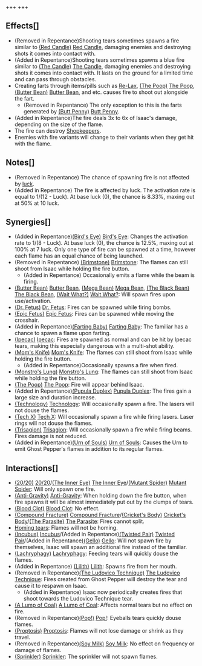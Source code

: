 +++
+++

Effects[]
---------


* (Removed in Repentance)Shooting tears sometimes spawns a fire similar to [(Red Candle)](/wiki/Red_Candle "Red Candle") [Red Candle](/wiki/Red_Candle "Red Candle"), damaging enemies and destroying shots it comes into contact with.
* (Added in Repentance)Shooting tears sometimes spawns a blue fire similar to [(The Candle)](/wiki/The_Candle "The Candle") [The Candle](/wiki/The_Candle "The Candle"), damaging enemies and destroying shots it comes into contact with. It lasts on the ground for a limited time and can pass through obstacles.
* Creating farts through items/pills such as [Re-Lax](/wiki/Re-Lax "Re-Lax"), [(The Poop)](/wiki/The_Poop "The Poop") [The Poop](/wiki/The_Poop "The Poop"), [(Butter Bean)](/wiki/Butter_Bean "Butter Bean") [Butter Bean](/wiki/Butter_Bean "Butter Bean"), and etc. causes fire to shoot out alongside the fart.
	+ (Removed in Repentance) The only exception to this is the farts generated by [(Butt Penny)](/wiki/Butt_Penny "Butt Penny") [Butt Penny](/wiki/Butt_Penny "Butt Penny").
* (Added in Repentance)The fire deals 3x to 6x of Isaac's damage, depending on the size of the flame.
* The fire can destroy [Shopkeepers](/wiki/Shopkeeper "Shopkeeper").
* Enemies with fire variants will change to their variants when they get hit with the flame.


Notes[]
-------


* (Removed in Repentance) The chance of spawning fire is not affected by [luck](/wiki/Luck "Luck").
* (Added in Repentance) The fire is affected by luck. The activation rate is equal to 1/(12 - Luck). At base luck (0), the chance is 8.33%, maxing out at 50% at 10 luck.


Synergies[]
-----------


* (Added in Repentance)[(Bird's Eye)](/wiki/Bird%27s_Eye "Bird's Eye") [Bird's Eye](/wiki/Bird%27s_Eye "Bird's Eye"): Changes the activation rate to 1/(8 - Luck). At base luck (0), the chance is 12.5%, maxing out at 100% at 7 luck. Only one type of fire can be spawned at a time, however each flame has an equal chance of being launched.
* (Removed in Repentance) [(Brimstone)](/wiki/Brimstone "Brimstone") [Brimstone](/wiki/Brimstone "Brimstone"): The flames can still shoot from Isaac while holding the fire button.
	+ (Added in Repentance) Occasionally emits a flame while the beam is firing.
* [(Butter Bean)](/wiki/Butter_Bean "Butter Bean") [Butter Bean](/wiki/Butter_Bean "Butter Bean"), [(Mega Bean)](/wiki/Mega_Bean "Mega Bean") [Mega Bean](/wiki/Mega_Bean "Mega Bean"), [(The Black Bean)](/wiki/The_Black_Bean "The Black Bean") [The Black Bean](/wiki/The_Black_Bean "The Black Bean"), [(Wait What?)](/wiki/Wait_What%3F "Wait What?") [Wait What?](/wiki/Wait_What%3F "Wait What?"): Will spawn fires upon use/activation.
* [(Dr. Fetus)](/wiki/Dr._Fetus "Dr. Fetus") [Dr. Fetus](/wiki/Dr._Fetus "Dr. Fetus"): Fires can be spawned while firing bombs.
* [(Epic Fetus)](/wiki/Epic_Fetus "Epic Fetus") [Epic Fetus](/wiki/Epic_Fetus "Epic Fetus"): Fires can be spawned while moving the crosshair.
* (Added in Repentance)[(Farting Baby)](/wiki/Farting_Baby "Farting Baby") [Farting Baby](/wiki/Farting_Baby "Farting Baby"): The familiar has a chance to spawn a flame upon farting.
* [(Ipecac)](/wiki/Ipecac "Ipecac") [Ipecac](/wiki/Ipecac "Ipecac"): Fires are spawned as normal and can be hit by Ipecac tears, making this especially dangerous with a multi-shot ability.
* [(Mom's Knife)](/wiki/Mom%27s_Knife "Mom's Knife") [Mom's Knife](/wiki/Mom%27s_Knife "Mom's Knife"): The flames can still shoot from Isaac while holding the fire button.
	+ (Added in Repentance)Occasionally spawns a fire when fired.
* [(Monstro's Lung)](/wiki/Monstro%27s_Lung "Monstro's Lung") [Monstro's Lung](/wiki/Monstro%27s_Lung "Monstro's Lung"): The flames can still shoot from Isaac while holding the fire button.
* [(The Poop)](/wiki/The_Poop "The Poop") [The Poop](/wiki/The_Poop "The Poop"): Fire will appear behind Isaac.
* (Added in Repentance)[(Pupula Duplex)](/wiki/Pupula_Duplex "Pupula Duplex") [Pupula Duplex](/wiki/Pupula_Duplex "Pupula Duplex"): The fires gain a large size and duration increase.
* [(Technology)](/wiki/Technology "Technology") [Technology](/wiki/Technology "Technology"): Will occasionally spawn a fire. The lasers will not douse the flames.
* [(Tech X)](/wiki/Tech_X "Tech X") [Tech X](/wiki/Tech_X "Tech X"): Will occasionally spawn a fire while firing lasers. Laser rings will not douse the flames.
* [(Trisagion)](/wiki/Trisagion "Trisagion") [Trisagion](/wiki/Trisagion "Trisagion"): Will occasionally spawn a fire while firing beams. Fires damage is not reduced.
* (Added in Repentance)[(Urn of Souls)](/wiki/Urn_of_Souls "Urn of Souls") [Urn of Souls](/wiki/Urn_of_Souls "Urn of Souls"): Causes the Urn to emit Ghost Pepper's flames in addition to its regular flames.


Interactions[]
--------------


* [(20/20)](/wiki/20/20 "20/20") [20/20](/wiki/20/20 "20/20")/[(The Inner Eye)](/wiki/The_Inner_Eye "The Inner Eye") [The Inner Eye](/wiki/The_Inner_Eye "The Inner Eye")/[(Mutant Spider)](/wiki/Mutant_Spider "Mutant Spider") [Mutant Spider](/wiki/Mutant_Spider "Mutant Spider"): Will only spawn one fire.
* [(Anti-Gravity)](/wiki/Anti-Gravity "Anti-Gravity") [Anti-Gravity](/wiki/Anti-Gravity "Anti-Gravity"): When holding down the fire button, when fire spawns it will be almost immediately put out by the clumps of tears.
* [(Blood Clot)](/wiki/Blood_Clot "Blood Clot") [Blood Clot](/wiki/Blood_Clot "Blood Clot"): No effect.
* [(Compound Fracture)](/wiki/Compound_Fracture "Compound Fracture") [Compound Fracture](/wiki/Compound_Fracture "Compound Fracture")/[(Cricket's Body)](/wiki/Cricket%27s_Body "Cricket's Body") [Cricket's Body](/wiki/Cricket%27s_Body "Cricket's Body")/[(The Parasite)](/wiki/The_Parasite "The Parasite") [The Parasite](/wiki/The_Parasite "The Parasite"): Fires cannot split.
* [Homing tears](/wiki/Homing_tears "Homing tears"): Flames will not be homing.
* [(Incubus)](/wiki/Incubus "Incubus") [Incubus](/wiki/Incubus "Incubus")/(Added in Repentance)[(Twisted Pair)](/wiki/Twisted_Pair "Twisted Pair") [Twisted Pair](/wiki/Twisted_Pair "Twisted Pair")/(Added in Repentance)[(Gello)](/wiki/Gello "Gello") [Gello](/wiki/Gello "Gello"): Will not spawn fire by themselves, Isaac will spawn an additional fire instead of the familiar.
* [(Lachryphagy)](/wiki/Lachryphagy "Lachryphagy") [Lachryphagy](/wiki/Lachryphagy "Lachryphagy"): Feeding tears will quickly douse the flames.
* (Added in Repentance)  [(Lilith)](/wiki/Lilith "Lilith") [Lilith](/wiki/Lilith "Lilith"): Spawns fire from her mouth.
* (Removed in Repentance)[(The Ludovico Technique)](/wiki/The_Ludovico_Technique "The Ludovico Technique") [The Ludovico Technique](/wiki/The_Ludovico_Technique "The Ludovico Technique"): Fires created from Ghost Pepper will destroy the tear and cause it to respawn on Isaac.
	+ (Added in Repentance) Isaac now periodically creates fires that shoot towards the Ludovico Technique tear.
* [(A Lump of Coal)](/wiki/A_Lump_of_Coal "A Lump of Coal") [A Lump of Coal](/wiki/A_Lump_of_Coal "A Lump of Coal"): Affects normal tears but no effect on fire.
* (Removed in Repentance)[(Pop!)](/wiki/Pop! "Pop!") [Pop!](/wiki/Pop! "Pop!"): Eyeballs tears quickly douse flames.
* [(Proptosis)](/wiki/Proptosis "Proptosis") [Proptosis](/wiki/Proptosis "Proptosis"): Flames will not lose damage or shrink as they travel.
* (Removed in Repentance)[(Soy Milk)](/wiki/Soy_Milk "Soy Milk") [Soy Milk](/wiki/Soy_Milk "Soy Milk"): No effect on frequency or damage of flames.
* [(Sprinkler)](/wiki/Sprinkler "Sprinkler") [Sprinkler](/wiki/Sprinkler "Sprinkler"): The sprinkler will not spawn flames.


